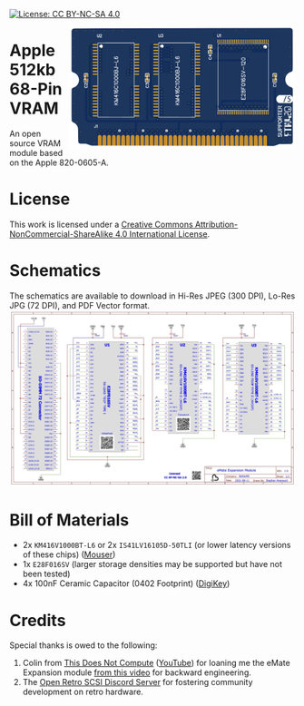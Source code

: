 [![License: CC BY-NC-SA 4.0](https://img.shields.io/badge/License-CC%20BY--NC--SA%204.0-lightgrey.svg)](https://creativecommons.org/licenses/by-nc-sa/4.0/)

<img align="right" width="400" height="215" src="https://github.com/Stephen-Arsenault/eMate-Open-Expansion/blob/main/Images/banner.png?raw=true">

# Apple 512kb 68-Pin VRAM
An open source VRAM module based on the Apple 820-0605-A.

# License
This work is licensed under a
[Creative Commons Attribution-NonCommercial-ShareAlike 4.0 International License](https://creativecommons.org/licenses/by-nc-sa/4.0/).

# Schematics
The schematics are available to download in Hi-Res JPEG (300 DPI), Lo-Res JPG (72 DPI), and PDF Vector format.
[![Lo-Res Schematic JPEG](https://github.com/Stephen-Arsenault/eMate-Open-Expansion/blob/main/Schematics/LORES__Schematic_eMate%20Expansion.jpg?raw=true)](https://github.com/Stephen-Arsenault/eMate-Open-Expansion/blob/main/Schematics/Schematic_eMate%20Expansion.pdf)

# Bill of Materials
 * 2x `KM416V1000BT-L6` or 2x `IS41LV16105D-50TLI` (or lower latency versions of these chips) ([Mouser](https://www.newark.com/integrated-silicon-solution-issi/is41lv16105d-50tli/dram-16mbit-tsop-ii-44/dp/37AC0634))
 * 1x `E28F016SV` (larger storage densities may be supported but have not been tested)
 * 4x 100nF Ceramic Capacitor (0402 Footprint) ([DigiKey](https://www.digikey.com/en/products/detail/murata-electronics/GRM155R62A104ME14D/5027544))


# Credits
Special thanks is owed to the following:
1. Colin from [This Does Not Compute](https://www.patreon.com/thisdoesnotcompute/) ([YouTube](https://www.youtube.com/channel/UCEp20NgOZHmgWdbQdHSxgjw)) for loaning me the eMate Expansion module [from this video](https://youtu.be/-_PldKJzEJ8?t=99) for backward engineering.
2. The [Open Retro SCSI Discord Server](https://discord.gg/5AtypUqFCT) for fostering community development on retro hardware.
